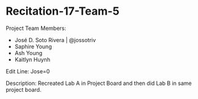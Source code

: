 # Recitation-17-Team-5


Project Team Members:
- José D. Soto Rivera | @jossotriv
- Saphire Young
- Ash Young
- Kaitlyn Huynh

Edit Line: Jose=0

Description: Recreated Lab A in Project Board and then did Lab B in same project board.